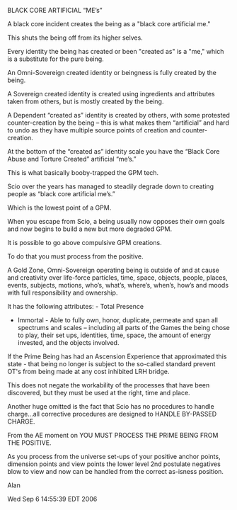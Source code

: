 
BLACK CORE ARTIFICIAL “ME’s”

A black core incident creates the being as a "black core artificial me."

This shuts the being off from its higher selves.

Every identity the being has created or been 
"created as" is a "me," which is a substitute for the pure being.

An Omni-Sovereign created identity or beingness is fully created by the being.

A Sovereign created identity is created using 
ingredients and attributes taken from others, but 
is mostly created by the being.

A Dependent “created as” identity is created by 
others, with some protested counter-creation by 
the being – this is what makes them “artificial” 
and hard to undo as they have multiple source 
points of creation and counter-creation.

At the bottom of the “created as” identity scale 
you have the “Black Core Abuse and Torture Created” artificial “me’s.”

This is what basically booby-trapped the GPM tech.

Scio over the years has managed to steadily 
degrade down to creating people as “black core artificial me’s.”

Which is the lowest point of a GPM.

When you escape from Scio, a being usually now 
opposes their own goals and now begins to build a new but more degraded GPM.

It is possible to go above compulsive GPM creations.

To do that you must process from the positive.

A Gold Zone, Omni-Sovereign operating being is 
outside of and at cause and creativity over 
life-force particles, time, space, objects, 
people, places, events, subjects, motions, who’s, 
what’s, where’s, when’s, how’s and moods with 
full responsibility and ownership.

It has the following attributes: - Total Presence 
- Immortal - Able to fully own, honor, duplicate, 
permeate and span all spectrums and scales – 
including all parts of the Games the being chose 
to play, their set ups, identities, time, space, 
the amount of energy invested, and the objects involved.

If the Prime Being has had an Ascension 
Experience that approximated this state - that 
being no longer is subject to the so-called 
standard prevent OT's from being made at any cost inhibited LRH bridge.

This does not negate the workability of the 
processes that have been discovered, but they 
must be used at the right, time and place.

Another huge omitted is the fact that Scio has no 
procedures to handle charge...all corrective 
procedures are designed to HANDLE BY-PASSED CHARGE.

From the AE moment on YOU MUST PROCESS THE PRIME BEING FROM THE POSITIVE.

As you process from the universe set-ups of your 
positive anchor points, dimension points and view 
points the lower level 2nd postulate negatives 
blow to view and now can be handled from the correct as-isness position.

Alan

Wed Sep  6 14:55:39 EDT 2006
